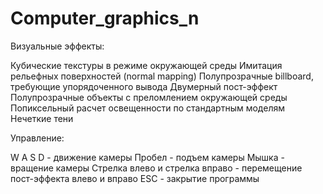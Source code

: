 # Computer_graphics_n

Визуальные эффекты:

Кубические текстуры в режиме окружающей среды 
Имитация рельефных поверхностей (normal mapping) 
Полупрозрачные billboard, требующие упорядоченного вывода 
Двумерный пост-эффект 
Полупрозрачные объекты с преломлением окружающей среды 
Попиксельный расчет освещенности по стандартным моделям
Нечеткие тени 

Управление:

W A S D - движение камеры
Пробел - подъем камеры
Мышка - вращение камеры
Стрелка влево и стрелка вправо - перемещение пост-эффекта влево и вправо
ESC - закрытие программы
